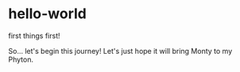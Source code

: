 # hello-world
first things first!

So... let's begin this journey!
Let's just hope it will bring Monty to my Phyton.
